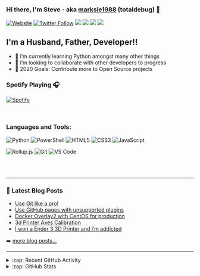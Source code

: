 ### Hi there, I'm Steve - aka [marksie1988][website] (totaldebug) 👋

[![Website](https://img.shields.io/website?label=totaldebug.uk&style=for-the-badge&url=https%3A%2F%2Ftotaldebug.uk)](https://totaldebug.uk)
[![Twitter Follow](https://img.shields.io/twitter/follow/marksie1988?color=1DA1F2&logo=twitter&style=for-the-badge)](https://twitter.com/intent/follow?original_referer=https%3A%2F%2Fgithub.com%marksie1988&screen_name=marksie1988)
[![](https://img.shields.io/badge/-@marksie1988-%23181717?style=for-the-badge&logo=github)](https://github.com/marksie1988)
[![](https://img.shields.io/badge/-@totaldebug-%23181717?style=for-the-badge&logo=github)](https://github.com/totaldebug)
[![](https://img.shields.io/badge/-@totaldebug-%23FF0000?style=for-the-badge&logo=youtube)][youtube]
[![](https://img.shields.io/badge/-@totaldebug-%230077B5?style=for-the-badge&logo=linkedin)][linkedin]

## I'm a Husband, Father, Developer!!

- 🌱 I’m currently learning Python amongst many other things
- 👯 I’m looking to collaborate with other developers to progress
- 🥅 2020 Goals: Contribute more to Open Source projects

### Spotify Playing 🎧

[![Spotify](https://novatorem.marksie1988.vercel.app/api/spotify)](https://open.spotify.com/user/iqmjb1p8ga54k8ocibpwizgev)

<br />

### Languages and Tools:

![Python](https://img.shields.io/badge/-Python-%234B8BBE?style=for-the-badge&logo=python&logoColor=ffffff)
![PowerShell](https://img.shields.io/badge/-PowerShell-%235391FE?style=for-the-badge&logo=powershell&logoColor=ffffff)
![HTML5](https://img.shields.io/badge/-HTML5-%23E44D27?style=for-the-badge&logo=html5&logoColor=ffffff)
![CSS3](https://img.shields.io/badge/-CSS3-%231572B6?style=for-the-badge&logo=css3)
![JavaScript](https://img.shields.io/badge/-JavaScript-%23F7DF1C?style=for-the-badge&logo=javascript&logoColor=000000&labelColor=%23F7DF1C&color=%23FFCE5A)

![Rollup.js](https://img.shields.io/badge/-Rollup.js-%23EC4A3F?style=for-the-badge&logo=rollup.js&logoColor=%23ffffff)
![Git](https://img.shields.io/badge/-Git-%23F05032?style=for-the-badge&logo=git&logoColor=%23ffffff)
![VS Code](https://img.shields.io/badge/-VSCode-%23007ACC?style=for-the-badge&logo=visual-studio-code)

<br />
<br />

---

### 📕 Latest Blog Posts

<!-- BLOG-POST-LIST:START -->
- [Use Git like a pro!](/posts/use-git-like-a-pro/)
- [Use GitHub pages with unsupported plugins](/posts/use-github-pages-with-unsupported-plugins/)
- [Docker Overlay2 with CentOS for production](/docker-overlay2-with-centos-for-production/)
- [3d Printer Axes Calibration](/3d-printer-axes-calibration/)
- [I won a Ender 3 3D Printer and i’m addicted](/i-won-a-ender-3-3d-printer-and-im-addicted/)
<!-- BLOG-POST-LIST:END -->

➡️ [more blog posts...](https://totaldebug.uk/blog/)

---

<details>
  <summary>:zap: Recent GitHub Activity</summary>

<!--START_SECTION:activity-->
1. ❗️ Opened issue [#387](https://github.com/marksie1988/atomic-calendar-revive/issues/387) in [marksie1988/atomic-calendar-revive](https://github.com/marksie1988/atomic-calendar-revive)
2. ❗️ Opened issue [#18](https://github.com/probot/actions-adapter/issues/18) in [probot/actions-adapter](https://github.com/probot/actions-adapter)
3. 🗣 Commented on [#167](https://github.com/mikepenz/release-changelog-builder-action/issues/167) in [mikepenz/release-changelog-builder-action](https://github.com/mikepenz/release-changelog-builder-action)
4. 🎉 Merged PR [#383](https://github.com/marksie1988/atomic-calendar-revive/pull/383) in [marksie1988/atomic-calendar-revive](https://github.com/marksie1988/atomic-calendar-revive)
5. 🗣 Commented on [#167](https://github.com/mikepenz/release-changelog-builder-action/issues/167) in [mikepenz/release-changelog-builder-action](https://github.com/mikepenz/release-changelog-builder-action)
<!--END_SECTION:activity-->

</details>

<details>
  <summary>:zap: GitHub Stats</summary>

  <img align="left" alt="marksie1988's GitHub Stats" src="https://github-readme-stats.marksie1988.vercel.app/api?username=marksie1988&show_icons=true&hide_border=true" />

</details>

[website]: https://totaldebug.uk
[twitter]: https://twitter.com/marksie1988
[youtube]: https://www.youtube.com/channel/UCEvfqr8PBoLTc6FiitXrWCQ
[linkedin]: https://linkedin.com/in/marksie1988
